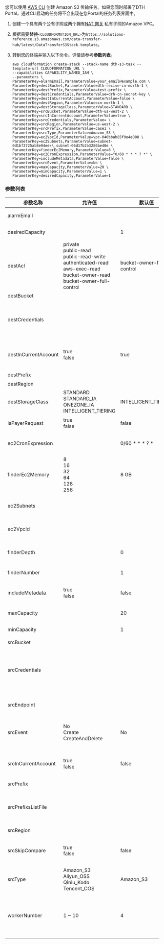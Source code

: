 您可以使用 [AWS CLI][aws-cli] 创建 Amazon S3 传输任务。如果您同时部署了DTH Portal，通过CLI启动的任务将不会出现在您Portal的任务列表界面中。

1. 创建一个具有两个公有子网或两个拥有[NAT 网关][nat] 私有子网的Amazon VPC。

2. 根据需要替换`<CLOUDFORMATION_URL>`为`https://solutions-reference.s3.amazonaws.com/data-transfer-hub/latest/DataTransferS3Stack.template`。

3. 转到您的终端并输入以下命令。详情请参考**参数列表**。

    ```shell
    aws cloudformation create-stack --stack-name dth-s3-task --template-url CLOUDFORMATION_URL \
    --capabilities CAPABILITY_NAMED_IAM \
    --parameters \
    ParameterKey=alarmEmail,ParameterValue=your_email@example.com \
    ParameterKey=destBucket,ParameterValue=dth-recive-cn-north-1 \
    ParameterKey=destPrefix,ParameterValue=test-prefix \
    ParameterKey=destCredentials,ParameterValue=drh-cn-secret-key \
    ParameterKey=destInCurrentAccount,ParameterValue=false \
    ParameterKey=destRegion,ParameterValue=cn-north-1 \
    ParameterKey=destStorageClass,ParameterValue=STANDARD \
    ParameterKey=srcBucket,ParameterValue=dth-us-west-2 \
    ParameterKey=srcInCurrentAccount,ParameterValue=true \
    ParameterKey=srcCredentials,ParameterValue= \
    ParameterKey=srcRegion,ParameterValue=us-west-2 \
    ParameterKey=srcPrefix,ParameterValue=case1 \
    ParameterKey=srcType,ParameterValue=Amazon_S3 \
    ParameterKey=ec2VpcId,ParameterValue=vpc-040bbab85f0e4e088 \
    ParameterKey=ec2Subnets,ParameterValue=subnet-0d1bf2725ab8e94ee\\,subnet-06d17b2b3286be40e \
    ParameterKey=finderEc2Memory,ParameterValue=8 \
    ParameterKey=ec2CronExpression,ParameterValue="0/60 * * * ? *" \
    ParameterKey=includeMetadata,ParameterValue=false \
    ParameterKey=srcEvent,ParameterValue=No \
    ParameterKey=maxCapacity,ParameterValue=20 \
    ParameterKey=minCapacity,ParameterValue=1 \
    ParameterKey=desiredCapacity,ParameterValue=1
    ```


### 参数列表

| 参数名称 | 允许值 | 默认值 | 说明 |
| --- | --- | --- | --- |
| alarmEmail |  |  | 用于接收错误信息的电子邮件
| desiredCapacity |  | 1 | Auto Scaling 组的所需容量
| destAcl | private <br> public-read <br> public-read-write <br> authenticated-read <br> aws-exec-read <br> bucket-owner-read <br> bucket-owner-full-control | bucket-owner-full-control | 目的桶访问控制列表
| destBucket |  |  | 目标桶名称
| destCredentials |  |  | Secrets Manager 中用于保存目标存储桶的 AK/SK 凭证的密钥名称。如果目标存储桶在当前帐户中，则留空
| destInCurrentAccount | true <br> false | true | 目标存储桶是否在当前帐户中。如果不在，您应该提供具有读写权限的凭证
| destPrefix |  |  | 目标前缀（可选）
| destRegion |  |  | 目标区域名称
| destStorageClass | STANDARD <br> STANDARD_IA <br> ONEZONE_IA <br> INTELLIGENT_TIERING | INTELLIGENT_TIERING | 目标存储类。默认值为INTELLIGENT_TIERING
| isPayerRequest | true <br> false | false | 是否启用付费者请求模式 |
| ec2CronExpression |  | 0/60 * * * ? * | EC2 Finder 任务的 Cron 表达式。<br> "" 表示一次性转移。|
| finderEc2Memory | 8 <br> 16 <br> 32 <br> 64 <br> 128 <br> 256 | 8 GB| Finder 任务使用的内存量（以 GB 为单位）
| ec2Subnets |  |  | 两个公共子网或具有 [NAT 网关][nat] 的两个私有子网 |
| ec2VpcId |  |  | 运行 EC2 任务的 VPC ID，例如 vpc-bef13dc7
| finderDepth |  | 0 | 要并行比较的子文件夹的深度。 0 表示按顺序比较所有对象
| finderNumber |  | 1 | 并行运行的查找器线程数
| includeMetadata | true <br> false | false | 添加对象元数据的复制，会有额外的 API 调用
| maxCapacity |  | 20 | Auto Scaling 组的最大容量
| minCapacity |  | 1 | Auto Scaling 组的最小容量
| srcBucket |  |  | 源桶名称
| srcCredentials |  |  | Secrets Manager 中用于保存 Source Bucket 的 AK/SK 凭证的密钥名称。 如果源存储桶在当前帐户中或源是开源数据，则留空
| srcEndpoint |  |  | 源端点 URL（可选），除非您想提供自定义端点 URL，否则留空
| srcEvent | No <br> Create <br> CreateAndDelete | No | 是否启用 S3 Event 触发复制。 请注意，S3Event 仅适用于源位于当前帐户中的情况
| srcInCurrentAccount | true <br> false | false | 源存储桶是否当前帐户中。如果不在，您应该提供具有读取权限的凭证
| srcPrefix |  |  | 源前缀（可选）
| srcPrefixsListFile |  |  | Source Prefixes List File S3路径（可选）。支持txt类型，例如 my_prefix_list.txt，最大行数1000万行。 
| srcRegion |  |  | 源区域名称
| srcSkipCompare | true <br> false | false | 是否跳过任务查找过程中的数据比较。如果是，则将源中的所有数据覆盖到目标桶中
| srcType | Amazon_S3 <br> Aliyun_OSS <br> Qiniu_Kodo <br> Tencent_COS | Amazon_S3 | 如果选择使用Endpoint模式，请选择Amazon_S3
| workerNumber | 1 ~ 10 | 4 | 在一个工作节点/实例中运行的工作线程数。 对于小文件（平均文件大小 < 1MB），您可以增加工作线程数量以提高传输性能。


[aws-cli]: https://aws.amazon.com/cli/
[nat]: https://docs.aws.amazon.com/vpc/latest/userguide/vpc-nat-gateway.html